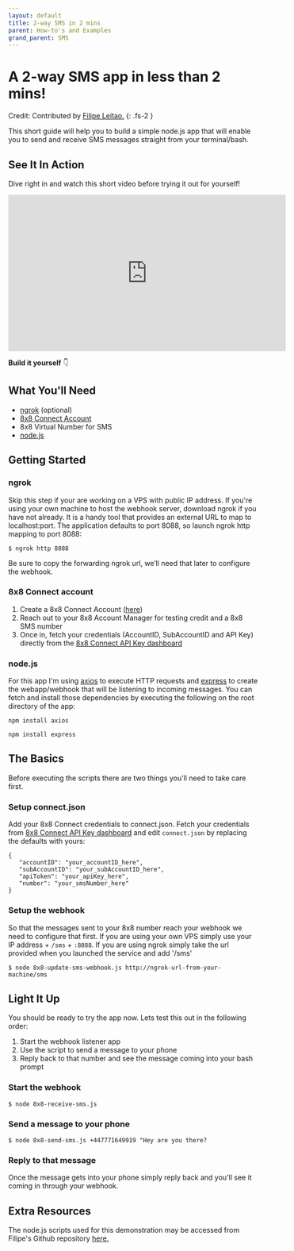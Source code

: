 ```yaml
---
layout: default
title: 2-way SMS in 2 mins
parent: How-to's and Examples
grand_parent: SMS
---
```


# A 2-way SMS app in less than 2 mins!

Credit: Contributed by [Filipe Leitao.](https://github.com/fleitao/)
{: .fs-2 }

This short guide will help you to build a simple node.js app that will enable you to send and receive SMS messages straight from your terminal/bash.

## See It In Action

Dive right in and watch this short video before trying it out for yourself!

<iframe width="560" height="315" src="https://www.youtube.com/embed/UbM2cLXkpQM" title="YouTube video player" frameborder="0" allow="accelerometer; autoplay; clipboard-write; encrypted-media; gyroscope; picture-in-picture" allowfullscreen></iframe>

**Build it yourself** 👇

## What You'll Need

* [ngrok](https://ngrok.com/) (optional)
* [8x8 Connect Account](https://connect.8x8.com/login)
* 8x8 Virtual Number for SMS
* [node.js](https://nodejs.org/)

## Getting Started

### ngrok

Skip this step if your are working on a VPS with public IP address.
If you're using your own machine to host the webhook server, download ngrok if you have not already. It is a handy tool that provides an external URL to map to localhost:port.
The application defaults to port 8088, so launch ngrok http mapping to port 8088:

`$ ngrok http 8088`

Be sure to copy the forwarding ngrok url, we’ll need that later to configure the webhook.

### 8x8 Connect account

1. Create a 8x8 Connect Account ([here](https://connect.8x8.com/login/signup))
2. Reach out to your 8x8 Account Manager for testing credit and a 8x8 SMS number
3. Once in, fetch your credentials (AccountID, SubAccountID and API Key) directly from the [8x8 Connect API Key dashboard](https://connect.8x8.com/messaging/api-keys)

### node.js

For this app I'm using [axios](https://axios-http.com/) to execute HTTP requests and [express](https://expressjs.com/) to create the webapp/webhook that will be listening to incoming messages.
You can fetch and install those dependencies by executing the following on the root directory of the app:

`npm install axios`

`npm install express`

## The Basics

Before executing the scripts there are two things you'll need to take care first.

### Setup connect.json

Add your 8x8 Connect credentials to connect.json. Fetch your credentials from [8x8 Connect API Key dashboard](https://connect.8x8.com/messaging/api-keys) and edit `connect.json` by replacing the defaults with yours:

 ```
 {
    "accountID": "your_accountID_here",
    "subAccountID": "your_subAccountID_here",
    "apiToken": "your_apiKey_here",
    "number": "your_smsNumber_here"
}
 ```

### Setup the webhook

So that the messages sent to your 8x8 number reach your webhook we need to configure that first. If you are using your own VPS simply use your IP address + `/sms` + `:8088`. If you are using ngrok simply take the url provided when you launched the service and add '/sms'

`$ node 8x8-update-sms-webhook.js http://ngrok-url-from-your-machine/sms`

## Light It Up

You should be ready to try the app now. Lets test this out in the following order:

1. Start the webhook listener app
2. Use the script to send a message to your phone
3. Reply back to that number and see the message coming into your bash prompt


### Start the webhook

`$ node 8x8-receive-sms.js`

### Send a message to your phone

`$ node 8x8-send-sms.js +447771649919 "Hey are you there?`

### Reply to that message

Once the message gets into your phone simply reply back and you'll see it coming in through your webhook.

## Extra Resources

The node.js scripts used for this demonstration may be accessed from Filipe's Github repository [here.](https://github.com/fleitao/the-8x8-collection/tree/main/sms-simple-2-way)
